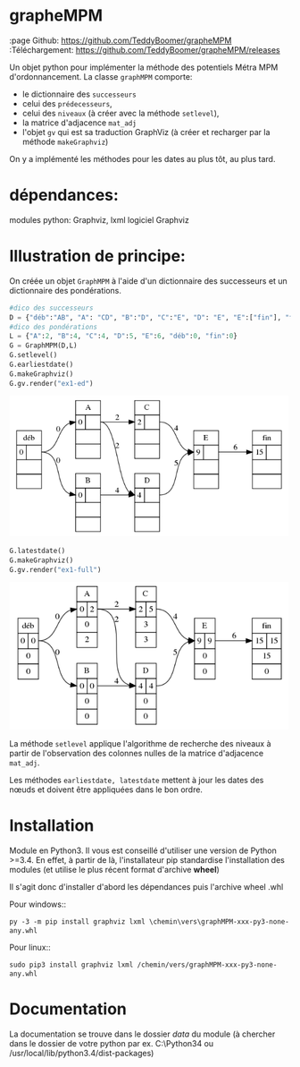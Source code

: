 grapheMPM
=========
:page Github: https://github.com/TeddyBoomer/grapheMPM
:Téléchargement: https://github.com/TeddyBoomer/grapheMPM/releases

Un objet python pour implémenter la méthode des potentiels Métra MPM
d'ordonnancement.
La classe `graphMPM` comporte:

* le dictionnaire des `successeurs`
* celui des `prédecesseurs`,
* celui des `niveaux` (à créer avec la méthode `setlevel`),
* la matrice d'adjacence `mat_adj`
* l'objet `gv` qui est sa traduction GraphViz (à créer et recharger par la méthode `makeGraphviz`)

On y a implémenté les méthodes pour les dates au plus tôt, au plus tard.
 
dépendances:
============

modules python: Graphviz, lxml
logiciel Graphviz

Illustration de principe:
=========================
On créée un objet `GraphMPM` à l'aide d'un dictionnaire des successeurs et un dictionnaire des pondérations.

```python
#dico des successeurs
D = {"déb":"AB", "A": "CD", "B":"D", "C":"E", "D": "E", "E":["fin"], "fin": ""}
#dico des pondérations
L = {"A":2, "B":4, "C":4, "D":5, "E":6, "déb":0, "fin":0}
G = GraphMPM(D,L)
G.setlevel()                                                            
G.earliestdate()
G.makeGraphviz()
G.gv.render("ex1-ed")
```
<img src="ex1-ed.png" width="500">

```python
G.latestdate()
G.makeGraphviz()
G.gv.render("ex1-full")
```
<img src="ex1-full.png" width="500">

La méthode `setlevel` applique l'algorithme de recherche des niveaux à partir
de l'observation des colonnes nulles de la matrice d'adjacence `mat_adj`.

Les méthodes `earliestdate, latestdate` mettent à jour les dates des nœuds et
doivent être appliquées dans le bon ordre.

Installation
============

Module en Python3. Il vous est conseillé d'utiliser une
version de Python >=3.4. En effet, à partir de là, l'installateur pip
standardise l'installation des modules (et utilise le plus récent format
d'archive **wheel**)

Il s'agit donc d'installer d'abord les dépendances puis l'archive wheel .whl

Pour windows::

```
py -3 -m pip install graphviz lxml \chemin\vers\graphMPM-xxx-py3-none-any.whl
```

Pour linux::

```
sudo pip3 install graphviz lxml /chemin/vers/graphMPM-xxx-py3-none-any.whl
```

Documentation
=============

La documentation se trouve dans le dossier *data* du module (à
chercher dans le dossier de votre python par ex. C:\Python34 ou
/usr/local/lib/python3.4/dist-packages)
